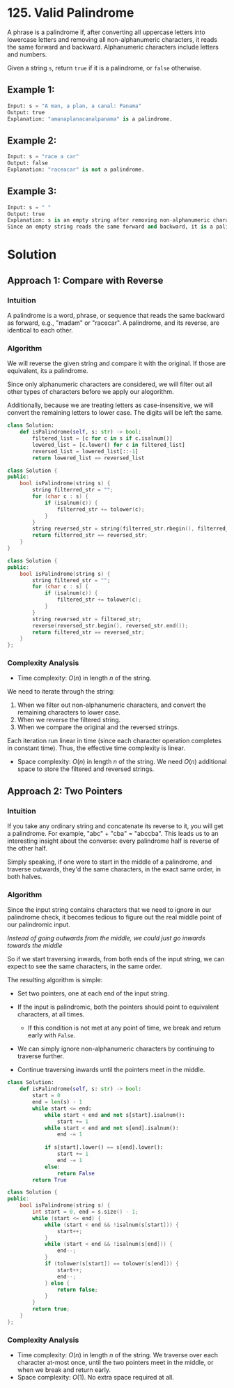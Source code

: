 # 125. Valid Palindrome

A phrase is a palindrome if, after converting all uppercase letters into lowercase letters and removing all non-alphanumeric characters, it reads the same forward and backward. Alphanumeric characters include letters and numbers.

Given a string `s`, return `true` if it is a palindrome, or `false` otherwise.

## Example 1:
```python
Input: s = "A man, a plan, a canal: Panama"
Output: true
Explanation: "amanaplanacanalpanama" is a palindrome.
```
## Example 2:
```python
Input: s = "race a car"
Output: false
Explanation: "raceacar" is not a palindrome.
```
## Example 3:
```python
Input: s = " "
Output: true
Explanation: s is an empty string after removing non-alphanumeric characters.
Since an empty string reads the same forward and backward, it is a palindrome.
```

# Solution

## Approach 1: Compare with Reverse

### Intuition
A palindrome is a word, phrase, or sequence that reads the same backward as forward, e.g., "madam" or "racecar". 
A palindrome, and its reverse, are identical to each other.
### Algorithm
We will reverse the given string and compare it with the original. If those are equivalent, its a palindrome.

Since only alphanumeric characters are considered, we will filter out all other types of characters before we apply our alogorithm.

Additionally, because we are treating letters as case-insensitive, we will convert the remaining letters to lower case. The digits will be left the same.
```python
class Solution:
    def isPalindrome(self, s: str) -> bool:
        filtered_list = [c for c in s if c.isalnum()]
        lowered_list = [c.lower() for c in filtered_list]
        reversed_list = lowered_list[::-1]
        return lowered_list == reversed_list
```

```C++
class Solution {
public:
    bool isPalindrome(string s) {
        string filterred_str = "";
        for (char c : s) {
            if (isalnum(c)) {
                filterred_str += tolower(c);
            }
        }
        string reversed_str = string(filterred_str.rbegin(), filterred_str.rend());
        return filterred_str == reversed_str;
    }
}
```

```c++
class Solution {
public:
    bool isPalindrome(string s) {
        string filtered_str = "";
        for (char c : s) {
            if (isalnum(c)) {
                filtered_str += tolower(c);
            }
        }
        string reversed_str = filtered_str;
        reverse(reversed_str.begin(), reversed_str.end());
        return filtered_str == reversed_str;
    }
};
```

### Complexity Analysis
* Time complexity: $O(n)$ in length $n$ of the string.

We need to iterate through the string:
1. When we filter out non-alphanumeric characters, and convert the remaining characters to lower case.
2. When we reverse the filtered string.
3. When we compare the original and the reversed strings.

Each iteration run linear in time (since each character operation completes in constant time). Thus, the effective time complexity is linear.

* Space complexity: $O(n)$ in length $n$ of the string. We need $O(n)$ additional space to store the filtered and reversed strings.

## Approach 2: Two Pointers
### Intuition

If you take any ordinary string and concatenate its reverse to it, you will get a palindrome. For example, "abc" + "cba" = "abccba".
This leads us to an interesting insight about the converse: every palindrome half is reverse of the other half.

Simply speaking, if one were to start in the middle of a palindrome, and traverse outwards, they'd the same characters, in the exact same order, in both halves.
### Algorithm
Since the input string contains characters that we need to ignore in our palindrome check, it becomes tedious to figure out the real middle point of our palindromic input.

*Instead of going outwards from the middle, we could just go inwards towards the middle*

So if we start traversing inwards, from both ends of the input string, we can expect to see the same characters, in the same order.

The resulting algorithm is simple:
* Set two pointers, one at each end of the input string.
* If the input is palindromic, both the pointers should point to equivalent characters, at all times.
    * If this condition is not met at any point of time, we break and return early with `False`.
* We can simply ignore non-alphanumeric characters by continuing to traverse further.

* Continue traversing inwards until the pointers meet in the middle.
```python
class Solution:
    def isPalindrome(self, s: str) -> bool:
        start = 0
        end = len(s) - 1
        while start <= end:
            while start < end and not s[start].isalnum():
                start += 1
            while start < end and not s[end].isalnum():
                end -= 1
            
            if s[start].lower() == s[end].lower():
                start += 1
                end -= 1
            else:
                return False
        return True
```

```C++
class Solution {
public:
    bool isPalindrome(string s) {
        int start = 0, end = s.size() - 1;
        while (start <= end) {
            while (start < end && !isalnum(s[start])) {
                start++;
            }
            while (start < end && !isalnum(s[end])) {
                end--;
            }
            if (tolower(s[start]) == tolower(s[end])) {
                start++;
                end--;
            } else {
                return false;
            }
        }
        return true;
    }
};
```

### Complexity Analysis

* Time complexity: $O(n)$ in length $n$ of the string. We traverse over each character at-most once, until the two pointers meet in the middle, or when we break and return early.
* Space complexity: $O(1)$. No extra space required at all.


